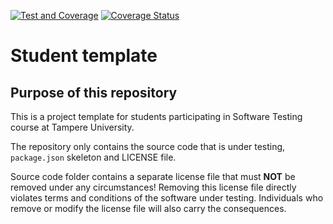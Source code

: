 [![Test and Coverage](https://github.com/Yousif-FJ/COMP.SE.200-2024-2025-1/actions/workflows/coveralls.yml/badge.svg)](https://github.com/Yousif-FJ/COMP.SE.200-2024-2025-1/actions/workflows/coveralls.yml)
[![Coverage Status](https://coveralls.io/repos/github/Yousif-FJ/COMP.SE.200-2024-2025-1/badge.svg?branch=main)](https://coveralls.io/github/Yousif-FJ/COMP.SE.200-2024-2025-1?branch=main)
# Student template

## Purpose of this repository

This is a project template for students participating in Software Testing course
at Tampere University.

The repository only contains the source code that is under testing, `package.json` skeleton
and LICENSE file.

Source code folder contains a separate license file that must **NOT** be removed under any circumstances!
Removing this license file directly violates terms and conditions of the software under testing.
Individuals who remove or modify the license file will also carry the consequences.
